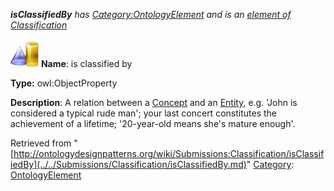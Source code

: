 ___isClassifiedBy__ has [Category:OntologyElement](../../Category/OntologyElement.md "Category:OntologyElement") and is an [element of](../../Property/ElementOf.md "Property:ElementOf") [Classification](../../Submissions/Classification.md "Submissions:Classification")_


  




[![ObjectProperty](../../images/thumb/c/c3/ObjectProperty.gif/45px-ObjectProperty.gif)](../../Image/ObjectProperty.gif.md "ObjectProperty")
__Name__: is classified by 


__Type:__ owl:ObjectProperty 


__Description__: A relation between a  [Concept](../../Community/FrancoisScharffe_about_ConceptGroup.md "Submissions:Classification/Concept") and an  [Entity](../../Image/FlattenedEntity.png.md "Submissions:Classification/Entity"), e.g. 'John is considered a typical rude man'; your last concert constitutes the achievement of a lifetime; '20-year-old means she's mature enough'. 





Retrieved from "[http://ontologydesignpatterns.org/wiki/Submissions:Classification/isClassifiedBy](../../Submissions/Classification/isClassifiedBy.md)"
 [Category](http://ontologydesignpatterns.org/wiki/Special:Categories "Special:Categories"): [OntologyElement](../../Category/OntologyElement.md "Category:OntologyElement")